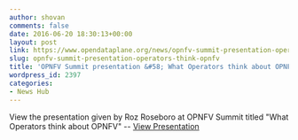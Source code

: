 ```yaml
---
author: shovan
comments: false
date: 2016-06-20 18:30:13+00:00
layout: post
link: https://www.opendataplane.org/news/opnfv-summit-presentation-operators-think-opnfv/
slug: opnfv-summit-presentation-operators-think-opnfv
title: 'OPNFV Summit presentation &#58; What Operators think about OPNFV'
wordpress_id: 2397
categories:
- News Hub
---
```


View the presentation given by Roz Roseboro at OPNFV Summit titled "What Operators think about OPNFV" -- [View Presentation](https://www.opnfv.org/wp-content/uploads/sites/12/2016/11/opnfv_survey_results_presentation-r_roseboro.pdf)
